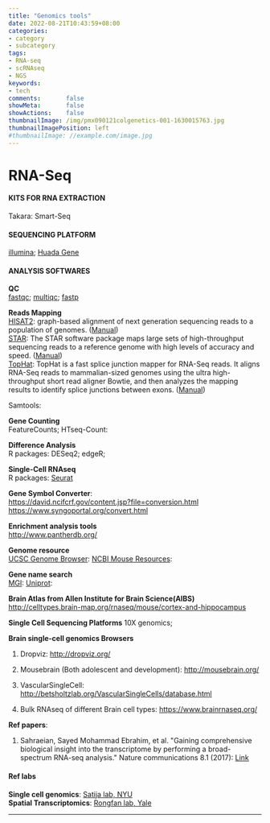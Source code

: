 ```yaml
---
title: "Genomics tools"
date: 2022-08-21T10:43:59+08:00
categories:
- category
- subcategory
tags:
- RNA-seq
- scRNAseq
- NGS
keywords:
- tech
comments:       false
showMeta:       false
showActions:    false
thumbnailImage: /img/pmx090121colgenetics-001-1630015763.jpg
thumbnailImagePosition: left
#thumbnailImage: //example.com/image.jpg
---
```


# RNA-Seq

> 

#### KITS FOR RNA EXTRACTION
Takara: Smart-Seq


#### SEQUENCING PLATFORM
[illumina](https://www.illumina.com/);
[Huada Gene](https://www.genomics.cn/sequecplatform.html)



#### ANALYSIS SOFTWARES

**QC**\
[fastqc](https://www.bioinformatics.babraham.ac.uk/projects/fastqc/);
[multiqc](https://multiqc.info/);
[fastp](https://github.com/OpenGene/fastp)



**Reads Mapping**\
[HISAT2](http://daehwankimlab.github.io/hisat2/): graph-based alignment of next generation sequencing reads to a population of genomes. ([Manual](http://daehwankimlab.github.io/hisat2/manual/))\
[STAR](https://github.com/alexdobin/STAR): The STAR software package maps large sets of high-throughput sequencing reads to a reference genome with high levels of accuracy and speed. ([Manual](https://pkueducn-my.sharepoint.com/:b:/g/personal/lijun0705_pku_edu_cn/EWzT0NuF1ANJsMKXYwCwuNYBIRXeIC-AcJ-hx6XSar7Ebw?e=j0P6Rs))\
[TopHat](http://ccb.jhu.edu/software/tophat/index.shtml): TopHat is a fast splice junction mapper for RNA-Seq reads. It aligns RNA-Seq reads to mammalian-sized genomes using the ultra high-throughput short read aligner Bowtie, and then analyzes the mapping results to identify splice junctions between exons. ([Manual](http://ccb.jhu.edu/software/tophat/manual.shtml))



Samtools:


**Gene Counting**\
FeatureCounts;
HTseq-Count:


**Difference Analysis**\
R packages: DESeq2; edgeR;


**Single-Cell RNAseq**\
R packages: [Seurat](https://satijalab.org/seurat/)



**Gene Symbol Converter**:\
https://david.ncifcrf.gov/content.jsp?file=conversion.html
https://www.syngoportal.org/convert.html





**Enrichment analysis tools**\
http://www.pantherdb.org/


**Genome resource**\
[UCSC Genome Browser](http://genome.ucsc.edu/):
[NCBI Mouse Resources](https://www.ncbi.nlm.nih.gov/genome?term=mus%20musculus):


**Gene name search**\
[MGI](http://www.informatics.jax.org/marker/MGI:2685385):
[Uniprot](https://www.uniprot.org/):


**Brain Atlas from Allen Institute for Brain Science(AIBS)**\
http://celltypes.brain-map.org/rnaseq/mouse/cortex-and-hippocampus


**Single Cell Sequencing Platforms**
10X genomics;


**Brain single-cell genomics Browsers**

1. Dropviz: http://dropviz.org/

2. Mousebrain (Both adolescent and development): http://mousebrain.org/

3. VascularSingleCell: http://betsholtzlab.org/VascularSingleCells/database.html

4. Bulk RNAseq of different Brain cell types: https://www.brainrnaseq.org/



**Ref papers**:

1. Sahraeian, Sayed Mohammad Ebrahim, et al. "Gaining comprehensive biological insight into the transcriptome by performing a broad-spectrum RNA-seq analysis." Nature communications 8.1 (2017): [Link](https://www.nature.com/articles/s41467-017-00050-4)



#### Ref labs
**Single cell genomics**: [Satija lab, NYU](https://satijalab.org/)\
**Spatial Transcriptomics**: [Rongfan lab, Yale](https://www.eng.yale.edu/fanlab/Responsive_Fan_lab/index.html)

---
